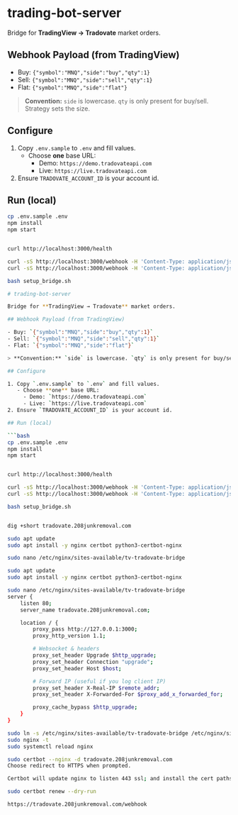 # trading-bot-server

Bridge for **TradingView → Tradovate** market orders.

## Webhook Payload (from TradingView)

- Buy: `{"symbol":"MNQ","side":"buy","qty":1}`
- Sell: `{"symbol":"MNQ","side":"sell","qty":1}`
- Flat: `{"symbol":"MNQ","side":"flat"}`

> **Convention:** `side` is lowercase. `qty` is only present for buy/sell. Strategy sets the size.

## Configure

1. Copy `.env.sample` to `.env` and fill values.
   - Choose **one** base URL:
     - Demo: `https://demo.tradovateapi.com`
     - Live: `https://live.tradovateapi.com`
2. Ensure `TRADOVATE_ACCOUNT_ID` is your account id.

## Run (local)

```bash
cp .env.sample .env
npm install
npm start


curl http://localhost:3000/health

curl -sS http://localhost:3000/webhook -H 'Content-Type: application/json' -d '{"symbol":"MNQ","side":"buy","qty":1}'
curl -sS http://localhost:3000/webhook -H 'Content-Type: application/json' -d '{"symbol":"MNQ","side":"flat"}'

bash setup_bridge.sh

# trading-bot-server

Bridge for **TradingView → Tradovate** market orders.

## Webhook Payload (from TradingView)

- Buy: `{"symbol":"MNQ","side":"buy","qty":1}`
- Sell: `{"symbol":"MNQ","side":"sell","qty":1}`
- Flat: `{"symbol":"MNQ","side":"flat"}`

> **Convention:** `side` is lowercase. `qty` is only present for buy/sell. Strategy sets the size.

## Configure

1. Copy `.env.sample` to `.env` and fill values.
   - Choose **one** base URL:
     - Demo: `https://demo.tradovateapi.com`
     - Live: `https://live.tradovateapi.com`
2. Ensure `TRADOVATE_ACCOUNT_ID` is your account id.

## Run (local)

```bash
cp .env.sample .env
npm install
npm start


curl http://localhost:3000/health

curl -sS http://localhost:3000/webhook -H 'Content-Type: application/json' -d '{"symbol":"MNQ","side":"buy","qty":1}'
curl -sS http://localhost:3000/webhook -H 'Content-Type: application/json' -d '{"symbol":"MNQ","side":"flat"}'

bash setup_bridge.sh


dig +short tradovate.208junkremoval.com

sudo apt update
sudo apt install -y nginx certbot python3-certbot-nginx

sudo nano /etc/nginx/sites-available/tv-tradovate-bridge

sudo apt update
sudo apt install -y nginx certbot python3-certbot-nginx

sudo nano /etc/nginx/sites-available/tv-tradovate-bridge
server {
    listen 80;
    server_name tradovate.208junkremoval.com;

    location / {
        proxy_pass http://127.0.0.1:3000;
        proxy_http_version 1.1;

        # Websocket & headers
        proxy_set_header Upgrade $http_upgrade;
        proxy_set_header Connection "upgrade";
        proxy_set_header Host $host;

        # Forward IP (useful if you log client IP)
        proxy_set_header X-Real-IP $remote_addr;
        proxy_set_header X-Forwarded-For $proxy_add_x_forwarded_for;

        proxy_cache_bypass $http_upgrade;
    }
}

sudo ln -s /etc/nginx/sites-available/tv-tradovate-bridge /etc/nginx/sites-enabled/
sudo nginx -t
sudo systemctl reload nginx

sudo certbot --nginx -d tradovate.208junkremoval.com
Choose redirect to HTTPS when prompted.

Certbot will update nginx to listen 443 ssl; and install the cert paths.

sudo certbot renew --dry-run

https://tradovate.208junkremoval.com/webhook


